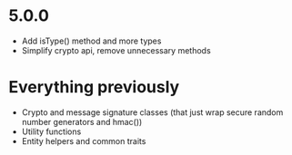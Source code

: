 # 5.0.0
* Add isType() method and more types
* Simplify crypto api, remove unnecessary methods

# Everything previously
* Crypto and message signature classes (that just wrap secure random number generators and hmac())
* Utility functions
* Entity helpers and common traits

